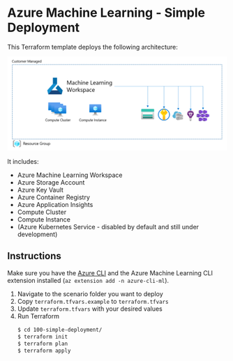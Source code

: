 # Azure Machine Learning - Simple Deployment

This Terraform template deploys the following architecture:

![Deployed resources](../media/architecture_100.png "Deployed resources")

It includes:

* Azure Machine Learning Workspace
* Azure Storage Account
* Azure Key Vault
* Azure Container Registry
* Azure Application Insights
* Compute Cluster
* Compute Instance
* (Azure Kubernetes Service - disabled by default and still under development)

## Instructions

Make sure you have the [Azure CLI](https://docs.microsoft.com/en-us/cli/azure/install-azure-cli) and the Azure Machine Learning CLI extension installed (`az extension add -n azure-cli-ml`).

1. Navigate to the scenario folder you want to deploy
1. Copy `terraform.tfvars.example` to `terraform.tfvars`
1. Update `terraform.tfvars` with your desired values
1. Run Terraform
    ```console
    $ cd 100-simple-deployment/
    $ terraform init
    $ terraform plan
    $ terraform apply
    ```

